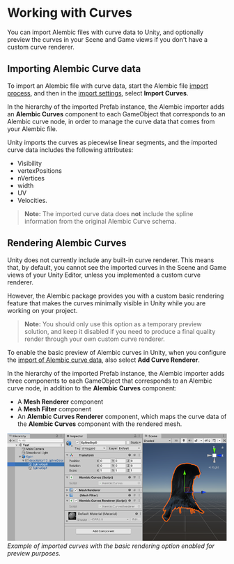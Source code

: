 # Working with Curves

You can import Alembic files with curve data to Unity, and optionally preview the curves in your Scene and Game views if you don't have a custom curve renderer.

## Importing Alembic Curve data

To import an Alembic file with curve data, start the Alembic file [import process](import.md), and then in the [import settings](ref_Importer.md), select **Import Curves**.

In the hierarchy of the imported Prefab instance, the Alembic importer adds an **Alembic Curves** component to each GameObject that corresponds to an Alembic curve node, in order to manage the curve data that comes from your Alembic file.

Unity imports the curves as piecewise linear segments, and the imported curve data includes the following attributes:
* Visibility
* vertexPositions
* nVertices
* width
* UV
* Velocities.

>**Note:** The imported curve data does **not** include the spline information from the original Alembic Curve schema.

## Rendering Alembic Curves

Unity does not currently include any built-in curve renderer. This means that, by default, you cannot see the imported curves in the Scene and Game views of your Unity Editor, unless you implemented a custom curve renderer.

However, the Alembic package provides you with a custom basic rendering feature that makes the curves minimally visible in Unity while you are working on your project.

>**Note:** You should only use this option as a temporary preview solution, and keep it disabled if you need to produce a final quality render through your own custom curve renderer.

To enable the basic preview of Alembic curves in Unity, when you configure the [import of Alembic curve data](#importing-alembic-curve-data), also select **Add Curve Renderer**.

In the hierarchy of the imported Prefab instance, the Alembic importer adds three components to each GameObject that corresponds to an Alembic curve node, in addition to the **Alembic Curves** component:
* A **Mesh Renderer** component
* A **Mesh Filter** component
* An **Alembic Curves Renderer** component, which maps the curve data of the **Alembic Curves** component with the rendered mesh.

![](images/abc_import_curves.png)
<br />_Example of imported curves with the basic rendering option enabled for preview purposes._
